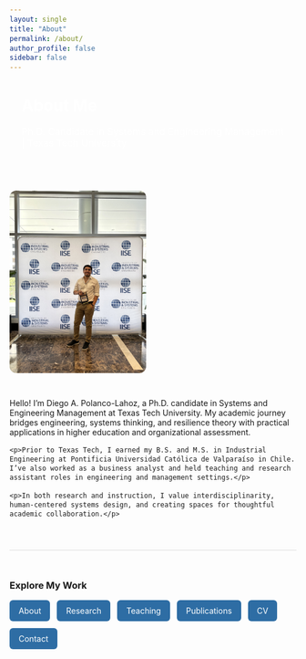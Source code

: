 ```yaml
---
layout: single
title: "About"
permalink: /about/
author_profile: false
sidebar: false
---
```


<div style="background: var(--mm-dark); color: white; padding: 2em 1.5em; border-radius: 12px; margin-bottom: 2em;">
  <h1 style="margin-top: 0;">About Me</h1>
  <p style="font-size: 1.2em;">Ph.D. Candidate in Systems and Engineering Management | Texas Tech University</p>
</div>

<div style="display: flex; align-items: flex-start; gap: 30px; flex-wrap: wrap;">
  <img src="/images/about-photo.jpg" alt="Diego Polanco Lahoz" style="max-width: 240px; border-radius: 12px;">

  <div style="flex: 1; min-width: 280px;">
    <p>Hello! I’m Diego A. Polanco-Lahoz, a Ph.D. candidate in Systems and Engineering Management at Texas Tech University. My academic journey bridges engineering, systems thinking, and resilience theory with practical applications in higher education and organizational assessment.</p>

    <p>Prior to Texas Tech, I earned my B.S. and M.S. in Industrial Engineering at Pontificia Universidad Católica de Valparaíso in Chile. I’ve also worked as a business analyst and held teaching and research assistant roles in engineering and management settings.</p>

    <p>In both research and instruction, I value interdisciplinarity, human-centered systems design, and creating spaces for thoughtful academic collaboration.</p>
  </div>
</div>
<div style="margin-top: 3em; padding-top: 2em; border-top: 1px solid #ddd;">
  <h3>Explore My Work</h3>
  <div style="display: flex; flex-wrap: wrap; gap: 12px; margin-top: 1em;">
    <a href="/about/" style="background-color: #2e6da4; color: white; padding: 10px 16px; border-radius: 6px; text-decoration: none;">About</a>
    <a href="/research/" style="background-color: #2e6da4; color: white; padding: 10px 16px; border-radius: 6px; text-decoration: none;">Research</a>
    <a href="/teaching/" style="background-color: #2e6da4; color: white; padding: 10px 16px; border-radius: 6px; text-decoration: none;">Teaching</a>
    <a href="/publications/" style="background-color: #2e6da4; color: white; padding: 10px 16px; border-radius: 6px; text-decoration: none;">Publications</a>
    <a href="/cv/" style="background-color: #2e6da4; color: white; padding: 10px 16px; border-radius: 6px; text-decoration: none;">CV</a>
    <a href="/contact/" style="background-color: #2e6da4; color: white; padding: 10px 16px; border-radius: 6px; text-decoration: none;">Contact</a>
  </div>
</div>

